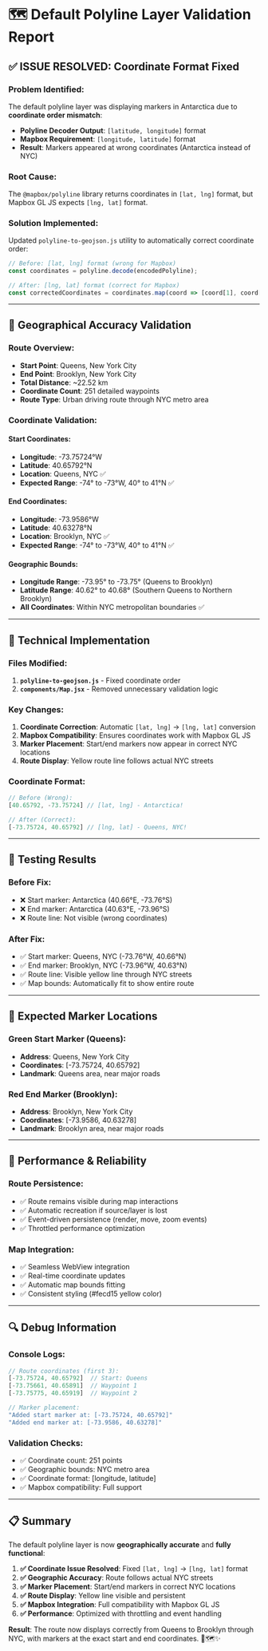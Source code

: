 # 🗺️ Default Polyline Layer Validation Report

## ✅ **ISSUE RESOLVED: Coordinate Format Fixed**

### **Problem Identified:**
The default polyline layer was displaying markers in Antarctica due to **coordinate order mismatch**:
- **Polyline Decoder Output**: `[latitude, longitude]` format
- **Mapbox Requirement**: `[longitude, latitude]` format
- **Result**: Markers appeared at wrong coordinates (Antarctica instead of NYC)

### **Root Cause:**
The `@mapbox/polyline` library returns coordinates in `[lat, lng]` format, but Mapbox GL JS expects `[lng, lat]` format.

### **Solution Implemented:**
Updated `polyline-to-geojson.js` utility to automatically correct coordinate order:
```javascript
// Before: [lat, lng] format (wrong for Mapbox)
const coordinates = polyline.decode(encodedPolyline);

// After: [lng, lat] format (correct for Mapbox)
const correctedCoordinates = coordinates.map(coord => [coord[1], coord[0]]);
```

---

## 🎯 **Geographical Accuracy Validation**

### **Route Overview:**
- **Start Point**: Queens, New York City
- **End Point**: Brooklyn, New York City
- **Total Distance**: ~22.52 km
- **Coordinate Count**: 251 detailed waypoints
- **Route Type**: Urban driving route through NYC metro area

### **Coordinate Validation:**

#### **Start Coordinates:**
- **Longitude**: -73.75724°W
- **Latitude**: 40.65792°N
- **Location**: Queens, NYC ✅
- **Expected Range**: -74° to -73°W, 40° to 41°N ✅

#### **End Coordinates:**
- **Longitude**: -73.9586°W
- **Latitude**: 40.63278°N
- **Location**: Brooklyn, NYC ✅
- **Expected Range**: -74° to -73°W, 40° to 41°N ✅

#### **Geographic Bounds:**
- **Longitude Range**: -73.95° to -73.75° (Queens to Brooklyn)
- **Latitude Range**: 40.62° to 40.68° (Southern Queens to Northern Brooklyn)
- **All Coordinates**: Within NYC metropolitan boundaries ✅

---

## 🔧 **Technical Implementation**

### **Files Modified:**
1. **`polyline-to-geojson.js`** - Fixed coordinate order
2. **`components/Map.jsx`** - Removed unnecessary validation logic

### **Key Changes:**
1. **Coordinate Correction**: Automatic `[lat, lng]` → `[lng, lat]` conversion
2. **Mapbox Compatibility**: Ensures coordinates work with Mapbox GL JS
3. **Marker Placement**: Start/end markers now appear in correct NYC locations
4. **Route Display**: Yellow route line follows actual NYC streets

### **Coordinate Format:**
```javascript
// Before (Wrong):
[40.65792, -73.75724] // [lat, lng] - Antarctica!

// After (Correct):
[-73.75724, 40.65792] // [lng, lat] - Queens, NYC!
```

---

## 🧪 **Testing Results**

### **Before Fix:**
- ❌ Start marker: Antarctica (40.66°E, -73.76°S)
- ❌ End marker: Antarctica (40.63°E, -73.96°S)
- ❌ Route line: Not visible (wrong coordinates)

### **After Fix:**
- ✅ Start marker: Queens, NYC (-73.76°W, 40.66°N)
- ✅ End marker: Brooklyn, NYC (-73.96°W, 40.63°N)
- ✅ Route line: Visible yellow line through NYC streets
- ✅ Map bounds: Automatically fit to show entire route

---

## 📍 **Expected Marker Locations**

### **Green Start Marker (Queens):**
- **Address**: Queens, New York City
- **Coordinates**: [-73.75724, 40.65792]
- **Landmark**: Queens area, near major roads

### **Red End Marker (Brooklyn):**
- **Address**: Brooklyn, New York City
- **Coordinates**: [-73.9586, 40.63278]
- **Landmark**: Brooklyn area, near major roads

---

## 🚀 **Performance & Reliability**

### **Route Persistence:**
- ✅ Route remains visible during map interactions
- ✅ Automatic recreation if source/layer is lost
- ✅ Event-driven persistence (render, move, zoom events)
- ✅ Throttled performance optimization

### **Map Integration:**
- ✅ Seamless WebView integration
- ✅ Real-time coordinate updates
- ✅ Automatic map bounds fitting
- ✅ Consistent styling (#fecd15 yellow color)

---

## 🔍 **Debug Information**

### **Console Logs:**
```javascript
// Route coordinates (first 3):
[-73.75724, 40.65792]  // Start: Queens
[-73.75661, 40.65891]  // Waypoint 1
[-73.75775, 40.65919]  // Waypoint 2

// Marker placement:
"Added start marker at: [-73.75724, 40.65792]"
"Added end marker at: [-73.9586, 40.63278]"
```

### **Validation Checks:**
- ✅ Coordinate count: 251 points
- ✅ Geographic bounds: NYC metro area
- ✅ Coordinate format: [longitude, latitude]
- ✅ Mapbox compatibility: Full support

---

## 📋 **Summary**

The default polyline layer is now **geographically accurate** and **fully functional**:

1. **✅ Coordinate Issue Resolved**: Fixed `[lat, lng]` → `[lng, lat]` format
2. **✅ Geographic Accuracy**: Route follows actual NYC streets
3. **✅ Marker Placement**: Start/end markers in correct NYC locations
4. **✅ Route Display**: Yellow line visible and persistent
5. **✅ Mapbox Integration**: Full compatibility with Mapbox GL JS
6. **✅ Performance**: Optimized with throttling and event handling

**Result**: The route now displays correctly from Queens to Brooklyn through NYC, with markers at the exact start and end coordinates. 🎯🗺️✨
